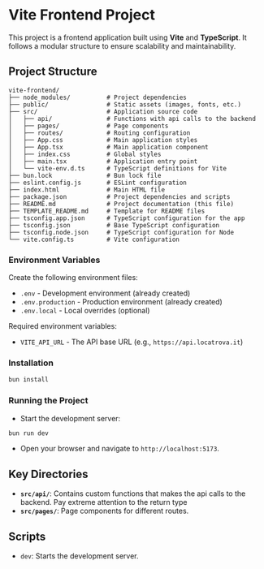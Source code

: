  # Vite Frontend Project

This project is a frontend application built using **Vite** and **TypeScript**. It follows a modular structure to ensure scalability and maintainability.

## Project Structure

```
vite-frontend/
├── node_modules/          # Project dependencies
├── public/                # Static assets (images, fonts, etc.)
├── src/                   # Application source code
│   ├── api/               # Functions with api calls to the backend
│   ├── pages/             # Page components
│   ├── routes/            # Routing configuration
│   ├── App.css            # Main application styles
│   ├── App.tsx            # Main application component
│   ├── index.css          # Global styles
│   ├── main.tsx           # Application entry point
│   └── vite-env.d.ts      # TypeScript definitions for Vite
├── bun.lock               # Bun lock file
├── eslint.config.js       # ESLint configuration
├── index.html             # Main HTML file
├── package.json           # Project dependencies and scripts
├── README.md              # Project documentation (this file)
├── TEMPLATE_README.md     # Template for README files
├── tsconfig.app.json      # TypeScript configuration for the app
├── tsconfig.json          # Base TypeScript configuration
├── tsconfig.node.json     # TypeScript configuration for Node
└── vite.config.ts         # Vite configuration
```

### Environment Variables

Create the following environment files:

- `.env` - Development environment (already created)
- `.env.production` - Production environment (already created)
- `.env.local` - Local overrides (optional)

Required environment variables:
- `VITE_API_URL` - The API base URL (e.g., `https://api.locatrova.it`)

### Installation  

```bash  
bun install
```

### Running the Project
- Start the development server:
```bash
bun run dev
```
- Open your browser and navigate to `http://localhost:5173`.


## Key Directories
- **`src/api/`**: Contains custom functions that makes the api calls to the backend. Pay extreme attention to the return type
- **`src/pages/`**: Page components for different routes.

## Scripts
- `dev`: Starts the development server.
